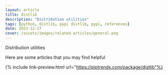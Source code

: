 ```yaml
---
layout: article
title: distlib
description: "Distribution utilities"
tags: [python, distlib, pypi distlib, pypi, references]
date: 2023-12-27
cover: /assets/images/related-articles/general.png
---
```


Distribution utilities

Here are some articles that you may find helpful

{% include link-preview.html url="https://piptrends.com/package/distlib"%}
